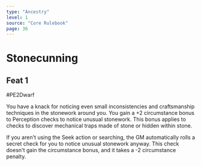 ```yaml
---
type: "Ancestry"
level: 1
source: "Core Rulebook"
page: 36
---
```

# Stonecunning
## Feat 1
#PE2Dwarf

You have a knack for noticing even small inconsistencies and craftsmanship techniques in the stonework around you. You gain a +2 circumstance bonus to Perception checks to notice unusual stonework. This bonus applies to checks to discover mechanical traps made of stone or hidden within stone.

If you aren't using the Seek action or searching, the GM automatically rolls a secret check for you to notice unusual stonework anyway. This check doesn't gain the circumstance bonus, and it takes a -2 circumstance penalty.